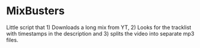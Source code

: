 # MixBusters
Little script that 1) Downloads a long mix from YT, 2) Looks for the tracklist with timestamps in the description and 3) splits the video into separate mp3 files.
